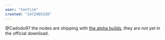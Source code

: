 ```yaml
---
user: "tonfilm"
created: "1472985320"
---
```


@Cadodo97 the nodes are shipping with [the alpha builds](https://vvvv.org/downloads/previews), they are not yet in the official download.
